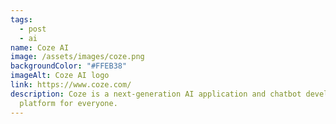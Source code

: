 ```yaml
---
tags:
  - post
  - ai
name: Coze AI
image: /assets/images/coze.png
backgroundColor: "#FFEB38"
imageAlt: Coze AI logo
link: https://www.coze.com/
description: Coze is a next-generation AI application and chatbot developing
  platform for everyone.
---
```

